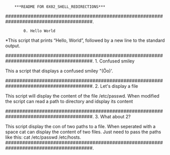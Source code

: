 		***README FOR 0X02_SHELL_REDIRECTIONS***

#######################################################################################.
		
			0. Hello World
*This script that prints “Hello, World”, followed by a new line to the standard output.

#######################################################################################.
			  1. Confused smiley

This a script that displays a confused smiley "(Ôo)'.


#######################################################################################.
		       2. Let's display a file

This script  will display the content of the file /etc/passwd.
When modified the script can read a path to directory and idsplay its content

#######################################################################################.
			   3. What about 2?

This script display the con of two paths to a file.
When seperated with a space cat can display the content of two files.
Just need to pass the paths like this: cat /etc/passwd /etc/hosts.
#######################################################################################.



